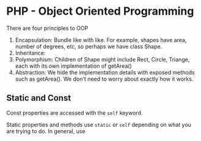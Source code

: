 # PHP - Object Oriented Programming

There are four principles to OOP
1. Encapsulation: Bundle like with like. For example, shapes have area, number of degrees, etc, so perhaps we have class Shape.
2. Inheritance: 
3. Polymorphism: Children of Shape might include Rect, Circle, Triange, each with its own implementation of getArea()
4. Abstraction: We hide the implementation details with exposed methods such as getArea(). We don't need to worry about exactly how it works.

## Static and Const
Const properties are accessed with the `self` keyword.

Static properties and methods use `static` or `self` depending on what you are trying to do. In general, use 
